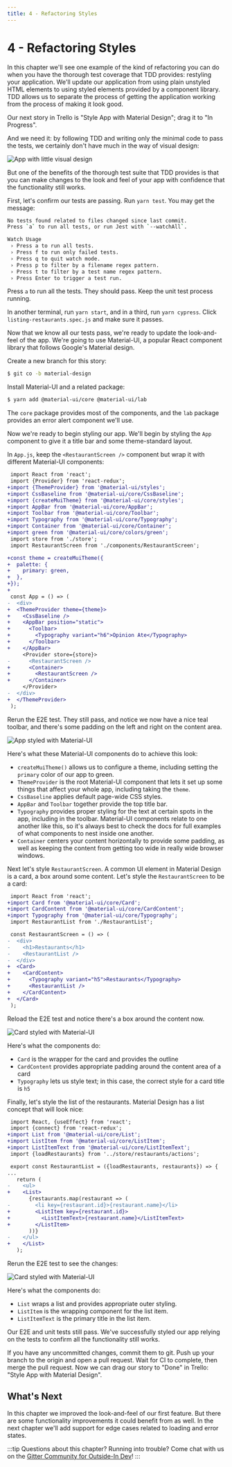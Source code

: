 ```yaml
---
title: 4 - Refactoring Styles
---
```


# 4 - Refactoring Styles

In this chapter we'll see one example of the kind of refactoring you can do when you have the thorough test coverage that TDD provides: restyling your application. We'll update our application from using plain unstyled HTML elements to using styled elements provided by a component library. TDD allows us to separate the process of getting the application working from the process of making it look good.

Our next story in Trello is "Style App with Material Design"; drag it to "In Progress".

And we need it: by following TDD and writing only the minimal code to pass the tests, we certainly don't have much in the way of visual design:

![App with little visual design](./images/2-7-app-with-real-api.png)

But one of the benefits of the thorough test suite that TDD provides is that you can make changes to the look and feel of your app with confidence that the functionality still works.

First, let's confirm our tests are passing. Run `yarn test`. You may get the message:

```sh
No tests found related to files changed since last commit.
Press `a` to run all tests, or run Jest with `--watchAll`.

Watch Usage
 › Press a to run all tests.
 › Press f to run only failed tests.
 › Press q to quit watch mode.
 › Press p to filter by a filename regex pattern.
 › Press t to filter by a test name regex pattern.
 › Press Enter to trigger a test run.
```

Press `a` to run all the tests. They should pass. Keep the unit test process running.

In another terminal, run `yarn start`, and in a third, run `yarn cypress`. Click `listing-restaurants.spec.js` and make sure it passes.

Now that we know all our tests pass, we're ready to update the look-and-feel of the app.
We're going to use Material-UI, a popular React component library that follows Google's Material design.

Create a new branch for this story:

```sh
$ git co -b material-design
```

Install Material-UI and a related package:

```sh
$ yarn add @material-ui/core @material-ui/lab
```

The `core` package provides most of the components, and the `lab` package provides an error alert component we'll use.

Now we're ready to begin styling our app. We'll begin by styling the `App` component to give it a title bar and some theme-standard layout.


In `App.js`, keep the `<RestaurantScreen />` component but wrap it with different Material-UI components:

```diff
 import React from 'react';
 import {Provider} from 'react-redux';
+import {ThemeProvider} from '@material-ui/styles';
+import CssBaseline from '@material-ui/core/CssBaseline';
+import {createMuiTheme} from '@material-ui/core/styles';
+import AppBar from '@material-ui/core/AppBar';
+import Toolbar from '@material-ui/core/Toolbar';
+import Typography from '@material-ui/core/Typography';
+import Container from '@material-ui/core/Container';
+import green from '@material-ui/core/colors/green';
 import store from './store';
 import RestaurantScreen from './components/RestaurantScreen';

+const theme = createMuiTheme({
+  palette: {
+    primary: green,
+  },
+});
+
 const App = () => (
-  <div>
+  <ThemeProvider theme={theme}>
+    <CssBaseline />
+    <AppBar position="static">
+      <Toolbar>
+        <Typography variant="h6">Opinion Ate</Typography>
+      </Toolbar>
+    </AppBar>
     <Provider store={store}>
-      <RestaurantScreen />
+      <Container>
+        <RestaurantScreen />
+      </Container>
     </Provider>
-  </div>
+  </ThemeProvider>
 );
```

Rerun the E2E test. They still pass, and notice we now have a nice teal toolbar, and there's some padding on the left and right on the content area.

![App styled with Material-UI](./images/3-1-app-styles.png)

Here's what these Material-UI components do to achieve this look:

- `createMuiTheme()` allows us to configure a theme, including setting the `primary` color of our app to green.
- `ThemeProvider` is the root Material-UI component that lets it set up some things that affect your whole app, including taking the `theme`.
- `CssBaseline` applies default page-wide CSS styles.
- `AppBar` and `Toolbar` together provide the top title bar.
- `Typography` provides proper styling for the text at certain spots in the app, including in the toolbar. Material-UI components relate to one another like this, so it's always best to check the docs for full examples of what components to nest inside one another.
- `Container` centers your content horizontally to provide some padding, as well as keeping the content from getting too wide in really wide browser windows.

Next let's style `RestaurantScreen`. A common UI element in Material Design is a card, a box around some content. Let's style the `RestaurantScreen` to be a card:

```diff
 import React from 'react';
+import Card from '@material-ui/core/Card';
+import CardContent from '@material-ui/core/CardContent';
+import Typography from '@material-ui/core/Typography';
 import RestaurantList from './RestaurantList';

 const RestaurantScreen = () => (
-  <div>
-    <h1>Restaurants</h1>
-    <RestaurantList />
-  </div>
+  <Card>
+    <CardContent>
+      <Typography variant="h5">Restaurants</Typography>
+      <RestaurantList />
+    </CardContent>
+  </Card>
 );
```

Reload the E2E test and notice there's a box around the content now.

![Card styled with Material-UI](./images/3-2-card-styles.png)

Here's what the components do:

- `Card` is the wrapper for the card and provides the outline
- `CardContent` provides appropriate padding around the content area of a card
- `Typography`  lets us style text; in this case, the correct style for a card title is `h5`

Finally, let's style the list of the restaurants. Material Design has a list concept that will look nice:

```diff
 import React, {useEffect} from 'react';
 import {connect} from 'react-redux';
+import List from '@material-ui/core/List';
+import ListItem from '@material-ui/core/ListItem';
+import ListItemText from '@material-ui/core/ListItemText';
 import {loadRestaurants} from '../store/restaurants/actions';

 export const RestaurantList = ({loadRestaurants, restaurants}) => {
...
   return (
-    <ul>
+    <List>
       {restaurants.map(restaurant => (
-        <li key={restaurant.id}>{restaurant.name}</li>
+        <ListItem key={restaurant.id}>
+          <ListItemText>{restaurant.name}</ListItemText>
+        </ListItem>
       ))}
-    </ul>
+    </List>
   );
```

Rerun the E2E test to see the changes:

![Card styled with Material-UI](./images/3-3-list-styles.png)

Here's what the components do:

- `List` wraps a list and provides appropriate outer styling.
- `ListItem` is the wrapping component for the list item.
- `ListItemText` is the primary title in the list item.

Our E2E and unit tests still pass.
We've successfully styled our app relying on the tests to confirm all the functionality still works.

If you have any uncommitted changes, commit them to git. Push up your branch to the origin and open a pull request. Wait for CI to complete, then merge the pull request. Now we can drag our story to "Done" in Trello: "Style App with Material Design".

## What's Next
In this chapter we improved the look-and-feel of our first feature. But there are some functionality improvements it could benefit from as well. In the next chapter we'll add support for edge cases related to loading and error states.

:::tip
Questions about this chapter? Running into trouble? Come chat with us on the [Gitter Community for Outside-In Dev](https://gitter.im/outsideindev/community)!
:::
